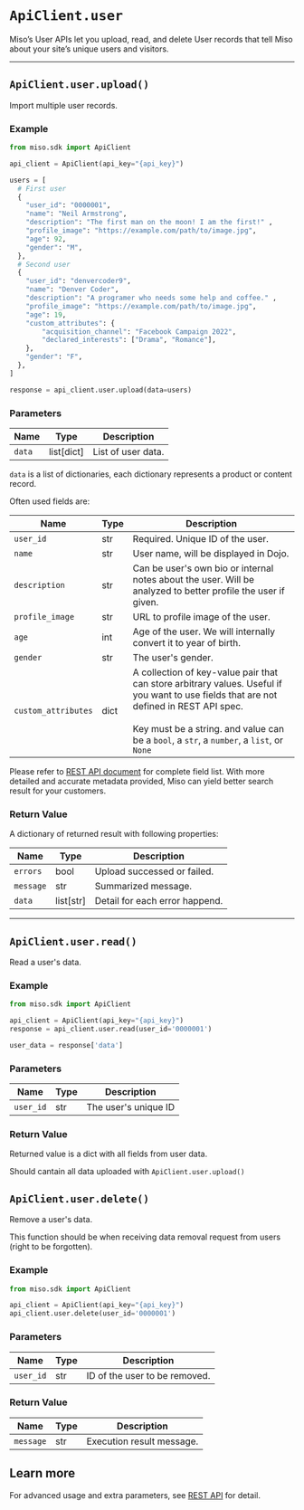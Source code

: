 # `ApiClient.user`

Miso’s User APIs let you upload, read, and delete User records that tell Miso about your site’s unique users and visitors.

----------------------------------------------------------------------

## `ApiClient.user.upload()`

Import multiple user records.

### Example

```python
from miso.sdk import ApiClient

api_client = ApiClient(api_key="{api_key}")

users = [
  # First user
  {
    "user_id": "0000001",
    "name": "Neil Armstrong",
    "description": "The first man on the moon! I am the first!" ,
    "profile_image": "https://example.com/path/to/image.jpg",
    "age": 92,
    "gender": "M",
  },
  # Second user
  {
    "user_id": "denvercoder9",
    "name": "Denver Coder",
    "description": "A programer who needs some help and coffee." ,
    "profile_image": "https://example.com/path/to/image.jpg",
    "age": 19,
    "custom_attributes": {
        "acquisition_channel": "Facebook Campaign 2022",
        "declared_interests": ["Drama", "Romance"],
    },
    "gender": "F",
  },
]

response = api_client.user.upload(data=users)
```

### Parameters

| Name           | Type       | Description |
| -------------- | ---------- | ----------- |
| `data`         | list[dict] | List of user data. |


`data` is a list of dictionaries, each dictionary represents a product or content record.

Often used fields are:

| Name           | Type       | Description |
| -------------- | ---------- | ----------- |
| `user_id`      | str        | Required. Unique ID of the user. |
| `name`         | str        | User name, will be displayed in Dojo. |
| `description`  | str        | Can be user's own bio or internal notes about the user. Will be analyzed to better profile the user if given. |
| `profile_image`| str        | URL to profile image of the user. |
| `age`          | int        | Age of the user. We will internally convert it to year of birth. |
| `gender`       | str        | The user's gender. |
| `custom_attributes` | dict  | A collection of key-value pair that can store arbitrary values. Useful if you want to use fields that are not defined in REST API spec. <br><br>Key must be a string. and value can be a `bool`, a `str`, a `number`, a `list`, or `None` |

Please refer to [REST API document](https://api.askmiso.com/#tag/User-APIs) for complete field list. With more detailed and accurate metadata provided, Miso can yield better search result for your customers.


### Return Value

A dictionary of returned result with following properties:

| Name           | Type       | Description |
| -------------- | ---------- | ----------- |
| `errors`       | bool       | Upload successed or failed. |
| `message`      | str        | Summarized message. |
| `data`         | list[str]  | Detail for each error happend. |

----------------------------------------------------------------------


## `ApiClient.user.read()`

Read a user's data.

### Example

```python
from miso.sdk import ApiClient

api_client = ApiClient(api_key="{api_key}")
response = api_client.user.read(user_id='0000001')

user_data = response['data']
```

### Parameters

| Name           | Type       | Description |
| -------------- | ---------- | ----------- |
| `user_id`      | str        | The user's unique ID |

### Return Value

Returned value is a dict with all fields from user data.

Should cantain all data uploaded with `ApiClient.user.upload()`


## `ApiClient.user.delete()`

Remove a user's data.

This function should be when receiving data removal request from users (right to be forgotten).

### Example

```python
from miso.sdk import ApiClient

api_client = ApiClient(api_key="{api_key}")
api_client.user.delete(user_id='0000001')
```

### Parameters
| Name           | Type       | Description |
| -------------- | ---------- | ----------- |
| `user_id`      | str        | ID of the user to be removed. |

### Return Value
| Name           | Type       | Description |
| -------------- | ---------- | ----------- |
| `message`      | str        | Execution result message. |


## Learn more
For advanced usage and extra parameters, see [REST API](https://api.askmiso.com/#tag/Product-Content-APIs) for detail.
